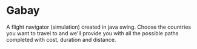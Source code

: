 # Gabay
A flight navigator (simulation) created in java swing. Choose the countries you want to travel to and we'll provide you with all the possible paths completed with cost, duration and distance. 
